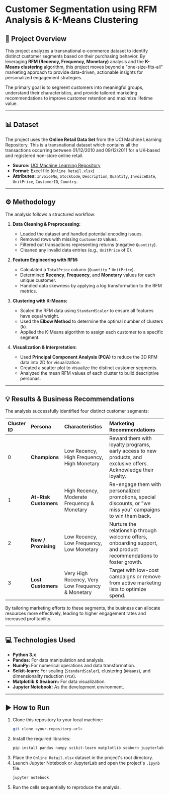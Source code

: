 

# Customer Segmentation using RFM Analysis & K-Means Clustering

## 📖 Project Overview

This project analyzes a transnational e-commerce dataset to identify distinct customer segments based on their purchasing behavior. By leveraging **RFM (Recency, Frequency, Monetary)** analysis and the **K-Means clustering** algorithm, this project moves beyond a "one-size-fits-all" marketing approach to provide data-driven, actionable insights for personalized engagement strategies.

The primary goal is to segment customers into meaningful groups, understand their characteristics, and provide tailored marketing recommendations to improve customer retention and maximize lifetime value.

-----

## 📊 Dataset

The project uses the **Online Retail Data Set** from the UCI Machine Learning Repository. This is a transnational dataset which contains all the transactions occurring between 01/12/2010 and 09/12/2011 for a UK-based and registered non-store online retail.

  * **Source:** [UCI Machine Learning Repository](https://archive.ics.uci.edu/ml/datasets/online+retail)
  * **Format:** Excel file (`Online Retail.xlsx`)
  * **Attributes:** `InvoiceNo`, `StockCode`, `Description`, `Quantity`, `InvoiceDate`, `UnitPrice`, `CustomerID`, `Country`.

-----

## ⚙️ Methodology

The analysis follows a structured workflow:

1.  **Data Cleaning & Preprocessing:**

      * Loaded the dataset and handled potential encoding issues.
      * Removed rows with missing `CustomerID` values.
      * Filtered out transactions representing returns (negative `Quantity`).
      * Cleaned any invalid data entries (e.g., `UnitPrice` of 0).

2.  **Feature Engineering with RFM:**

      * Calculated a `TotalPrice` column (`Quantity` \* `UnitPrice`).
      * Determined **Recency**, **Frequency**, and **Monetary** values for each unique customer.
      * Handled data skewness by applying a log transformation to the RFM metrics.

3.  **Clustering with K-Means:**

      * Scaled the RFM data using `StandardScaler` to ensure all features have equal weight.
      * Used the **Elbow Method** to determine the optimal number of clusters (k).
      * Applied the K-Means algorithm to assign each customer to a specific segment.

4.  **Visualization & Interpretation:**

      * Used **Principal Component Analysis (PCA)** to reduce the 3D RFM data into 2D for visualization.
      * Created a scatter plot to visualize the distinct customer segments.
      * Analyzed the mean RFM values of each cluster to build descriptive personas.

-----

## 💡 Results & Business Recommendations

The analysis successfully identified four distinct customer segments:

| Cluster ID | Persona             | Characteristics                                    | Marketing Recommendations                                                                                             |
| :--------- | :------------------ | :------------------------------------------------- | :-------------------------------------------------------------------------------------------------------------------- |
| 0          | **Champions** | Low Recency, High Frequency, High Monetary         | Reward them with loyalty programs, early access to new products, and exclusive offers. Acknowledge their loyalty. |
| 1          | **At-Risk Customers** | High Recency, Moderate Frequency & Monetary        | Re-engage them with personalized promotions, special discounts, or "we miss you" campaigns to win them back.         |
| 2          | **New / Promising** | Low Recency, Low Frequency, Low Monetary           | Nurture the relationship through welcome offers, onboarding support, and product recommendations to foster growth.    |
| 3          | **Lost Customers** | Very High Recency, Very Low Frequency & Monetary | Target with low-cost campaigns or remove from active marketing lists to optimize spend.                           |

By tailoring marketing efforts to these segments, the business can allocate resources more effectively, leading to higher engagement rates and increased profitability.

-----

## 💻 Technologies Used

  * **Python 3.x**
  * **Pandas:** For data manipulation and analysis.
  * **NumPy:** For numerical operations and data transformation.
  * **Scikit-learn:** For scaling (`StandardScaler`), clustering (`KMeans`), and dimensionality reduction (`PCA`).
  * **Matplotlib & Seaborn:** For data visualization.
  * **Jupyter Notebook:** As the development environment.

-----

## ▶️ How to Run

1.  Clone this repository to your local machine:
    ```bash
    git clone <your-repository-url>
    ```
2.  Install the required libraries:
    ```bash
    pip install pandas numpy scikit-learn matplotlib seaborn jupyterlab
    ```
3.  Place the `Online Retail.xlsx` dataset in the project's root directory.
4.  Launch Jupyter Notebook or JupyterLab and open the project's `.ipynb` file.
    ```bash
    jupyter notebook
    ```
5.  Run the cells sequentially to reproduce the analysis.
